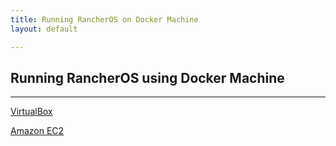 ```yaml
---
title: Running RancherOS on Docker Machine
layout: default

---
```


## Running RancherOS using Docker Machine

---

[VirtualBox]({{site.baseurl}}/docs/running-rancheros/workstation/docker-machine/virtualbox)

[Amazon EC2]({{site.baseurl}}/docs/running-rancheros/workstation/docker-machine/amazonec2)
